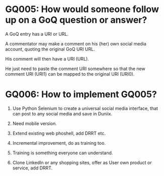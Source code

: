 # GQ005: How would someone follow up on a GoQ question or answer?

A GoQ entry has a URI or URL.

A commentator may make a comment on his (her) own 
social media account, quoting the original GoQ URI URL.

His comment will then have a URI (URL).

He just need to paste the comment URI somewhere
so that the new comment URI (URI1) can be mapped to the original
 URI (URI0).


# GQ006: How to implement GQ005?

1. Use Python Selenium to create a universal social
media interface, that can post to any social media
and save in Duniix.

2. Need mobile version.

3. Extend existing web phoshell, add DRRT etc.

4. Incremental improvement, do as training too.

5. Training is something everyone can understand.

6. Clone LinkedIn or any shopping sites, offer as
User own product or service, add DRRT.
